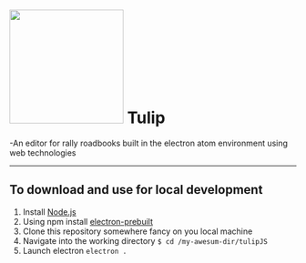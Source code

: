 # <img src="https://github.com/SenorDrewMitchell/tulip/blob/master/assets/tulip-logo2.png" width="200" height="200" /> Tulip
-An editor for rally roadbooks built in the electron atom environment using web technologies

----

## To download and use for local development
1. Install [Node.js](https://nodejs.org/)
2. Using npm install [electron-prebuilt](https://github.com/electron-userland/electron-prebuilt)
3. Clone this repository somewhere fancy on you local machine
4. Navigate into the working directory `$ cd /my-awesum-dir/tulipJS`
5. Launch electron `electron .`
